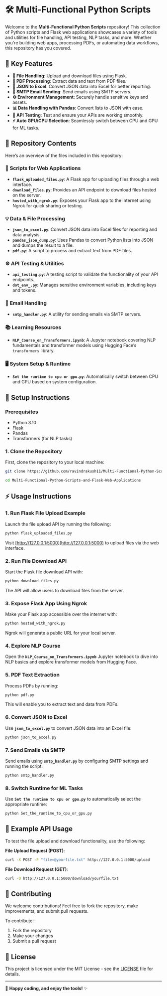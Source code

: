 # 🛠️ **Multi-Functional Python Scripts**

Welcome to the **Multi-Functional Python Scripts** repository! This collection of Python scripts and Flask web applications showcases a variety of tools and utilities for file handling, API testing, NLP tasks, and more. Whether you're building web apps, processing PDFs, or automating data workflows, this repository has you covered.

## 🚀 **Key Features**

- **📁 File Handling**: Upload and download files using Flask.
- **📑 PDF Processing**: Extract data and text from PDF files.
- **🔄 JSON to Excel**: Convert JSON data into Excel for better reporting.
- **📧 SMTP Email Sending**: Send emails using SMTP servers.
- **⚙️ Environment Management**: Securely handle sensitive keys and assets.
- **📊 Data Handling with Pandas**: Convert lists to JSON with ease.
- **🧪 API Testing**: Test and ensure your APIs are working smoothly.
- **⚡ Auto GPU/CPU Selection**: Seamlessly switch between CPU and GPU for ML tasks.

## 📁 **Repository Contents**

Here’s an overview of the files included in this repository:

### 📝 **Scripts for Web Applications**
- **`flask_uploaded_files.py`**: A Flask app for uploading files through a web interface.
- **`download_files.py`**: Provides an API endpoint to download files hosted on the server.
- **`hosted_with_ngrok.py`**: Exposes your Flask app to the internet using Ngrok for quick sharing or testing.

### 💡 **Data & File Processing**
- **`json_to_excel.py`**: Convert JSON data into Excel files for reporting and data analysis.
- **`pandas_json_dump.py`**: Uses Pandas to convert Python lists into JSON and dumps the result to a file.
- **`pdf.py`**: A script to process and extract text from PDF files.

### ⚙️ **API Testing & Utilities**
- **`api_testing.py`**: A testing script to validate the functionality of your API endpoints.
- **`dot_env_.py`**: Manages sensitive environment variables, including keys and tokens.

### 📨 **Email Handling**
- **`smtp_handler.py`**: A utility for sending emails via SMTP servers.

### 📚 **Learning Resources**
- **`NLP_Course_on_Transformers.ipynb`**: A Jupyter notebook covering NLP fundamentals and transformer models using Hugging Face’s `transformers` library.

### 🖥️ **System Setup & Runtime**
- **`Set the runtime to cpu or gpu.py`**: Automatically switch between CPU and GPU based on system configuration.

## 🔧 **Setup Instructions**

### Prerequisites

- Python 3.10
- Flask
- Pandas
- Transformers (for NLP tasks)

### 1. **Clone the Repository**

First, clone the repository to your local machine:

```bash
git clone https://github.com/ravindrakush11/Multi-Functional-Python-Scripts-and-Flask-Web-Applications.git

cd Multi-Functional-Python-Scripts-and-Flask-Web-Applications
```

## ⚡ **Usage Instructions**

### 1. **Run Flask File Upload Example**
Launch the file upload API by running the following:

```bash
python flask_uploaded_files.py
```

Visit [http://127.0.0.1:5000](http://127.0.0.1:5000) to upload files via the web interface.

### 2. **Run File Download API**
Start the Flask file download API with:

```bash
python download_files.py
```

The API will allow users to download files from the server.

### 3. **Expose Flask App Using Ngrok**
Make your Flask app accessible over the internet with:

```bash
python hosted_with_ngrok.py
```

Ngrok will generate a public URL for your local server.

### 4. **Explore NLP Course**
Open the **`NLP_Course_on_Transformers.ipynb`** Jupyter notebook to dive into NLP basics and explore transformer models from Hugging Face.

### 5. **PDF Text Extraction**
Process PDFs by running:

```bash
python pdf.py
```

This will enable you to extract text and data from PDFs.

### 6. **Convert JSON to Excel**
Use **`json_to_excel.py`** to convert JSON data into an Excel file:

```bash
python json_to_excel.py
```

### 7. **Send Emails via SMTP**
Send emails using **`smtp_handler.py`** by configuring SMTP settings and running the script:

```bash
python smtp_handler.py
```

### 8. **Switch Runtime for ML Tasks**
Use **`Set the runtime to cpu or gpu.py`** to automatically select the appropriate runtime:

```bash
python Set_the_runtime_to_cpu_or_gpu.py
```

## 💬 **Example API Usage**

To test the file upload and download functionality, use the following:

**File Upload Request (POST)**:

```bash
curl -X POST -F "file=@yourfile.txt" http://127.0.0.1:5000/upload
```

**File Download Request (GET)**:

```bash
curl -O http://127.0.0.1:5000/download/yourfile.txt
```

## 🤝 **Contributing**

We welcome contributions! Feel free to fork the repository, make improvements, and submit pull requests.

To contribute:
1. Fork the repository
2. Make your changes
3. Submit a pull request

## 📜 **License**

This project is licensed under the MIT License - see the [LICENSE](LICENSE) file for details.

---

🚀 **Happy coding, and enjoy the tools!** ✨

